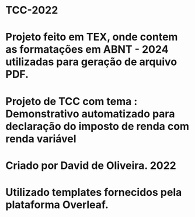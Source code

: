 # TCC-2022
#

# Projeto feito em TEX, onde contem as formatações em ABNT - 2024 utilizadas para geração de arquivo PDF.

# Projeto de TCC com tema : Demonstrativo automatizado para declaração do imposto de renda com renda variável

# Criado por David de Oliveira. 2022

# Utilizado templates fornecidos pela plataforma Overleaf.

